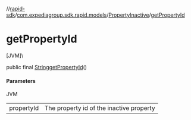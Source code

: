 //[rapid-sdk](../../../index.md)/[com.expediagroup.sdk.rapid.models](../index.md)/[PropertyInactive](index.md)/[getPropertyId](get-property-id.md)

# getPropertyId

[JVM]\

public final [String](https://docs.oracle.com/javase/8/docs/api/java/lang/String.html)[getPropertyId](get-property-id.md)()

#### Parameters

JVM

| | |
|---|---|
| propertyId | The property id of the inactive property |
